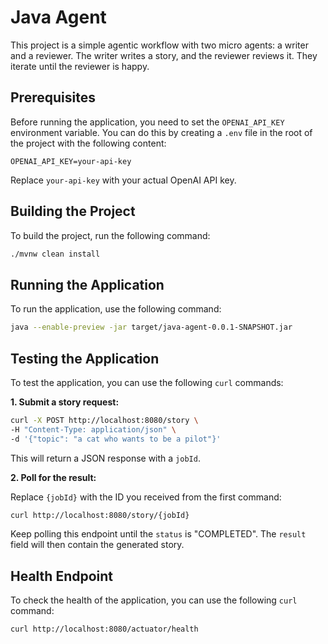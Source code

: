 # Java Agent

This project is a simple agentic workflow with two micro agents: a writer and a reviewer. The writer writes a story, and the reviewer reviews it. They iterate until the reviewer is happy.

## Prerequisites

Before running the application, you need to set the `OPENAI_API_KEY` environment variable. You can do this by creating a `.env` file in the root of the project with the following content:

```
OPENAI_API_KEY=your-api-key
```

Replace `your-api-key` with your actual OpenAI API key.

## Building the Project

To build the project, run the following command:

```bash
./mvnw clean install
```

## Running the Application

To run the application, use the following command:

```bash
java --enable-preview -jar target/java-agent-0.0.1-SNAPSHOT.jar
```

## Testing the Application

To test the application, you can use the following `curl` commands:

**1. Submit a story request:**

```bash
curl -X POST http://localhost:8080/story \
-H "Content-Type: application/json" \
-d '{"topic": "a cat who wants to be a pilot"}'
```

This will return a JSON response with a `jobId`.

**2. Poll for the result:**

Replace `{jobId}` with the ID you received from the first command:

```bash
curl http://localhost:8080/story/{jobId}
```

Keep polling this endpoint until the `status` is "COMPLETED". The `result` field will then contain the generated story.

## Health Endpoint

To check the health of the application, you can use the following `curl` command:

```bash
curl http://localhost:8080/actuator/health
```